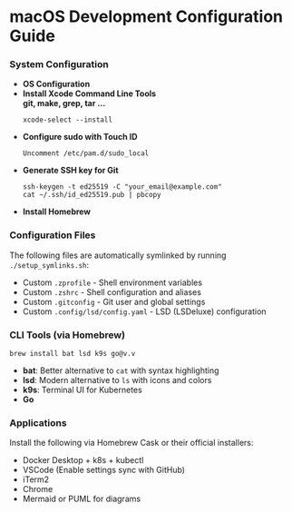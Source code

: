 # macOS Development Configuration Guide

### System Configuration
- **OS Configuration**
- **Install Xcode Command Line Tools**<br>
  **git, make, grep, tar ...**
  ```
  xcode-select --install
  ```
- **Configure sudo with Touch ID**
  ```
  Uncomment /etc/pam.d/sudo_local
  ```
- **Generate SSH key for Git**
  ```
  ssh-keygen -t ed25519 -C "your_email@example.com"
  cat ~/.ssh/id_ed25519.pub | pbcopy
  ```
- **Install Homebrew**

### Configuration Files
The following files are automatically symlinked by running `./setup_symlinks.sh`:
- Custom `.zprofile` - Shell environment variables
- Custom `.zshrc` - Shell configuration and aliases
- Custom `.gitconfig` - Git user and global settings
- Custom `.config/lsd/config.yaml` - LSD (LSDeluxe) configuration

### CLI Tools (via Homebrew)
```
brew install bat lsd k9s go@v.v
```
- **bat**: Better alternative to `cat` with syntax highlighting
- **lsd**: Modern alternative to `ls` with icons and colors
- **k9s**: Terminal UI for Kubernetes
- **Go**

### Applications
Install the following via Homebrew Cask or their official installers:
- Docker Desktop + k8s + kubectl
- VSCode (Enable settings sync with GitHub)
- iTerm2
- Chrome
- Mermaid or PUML for diagrams

